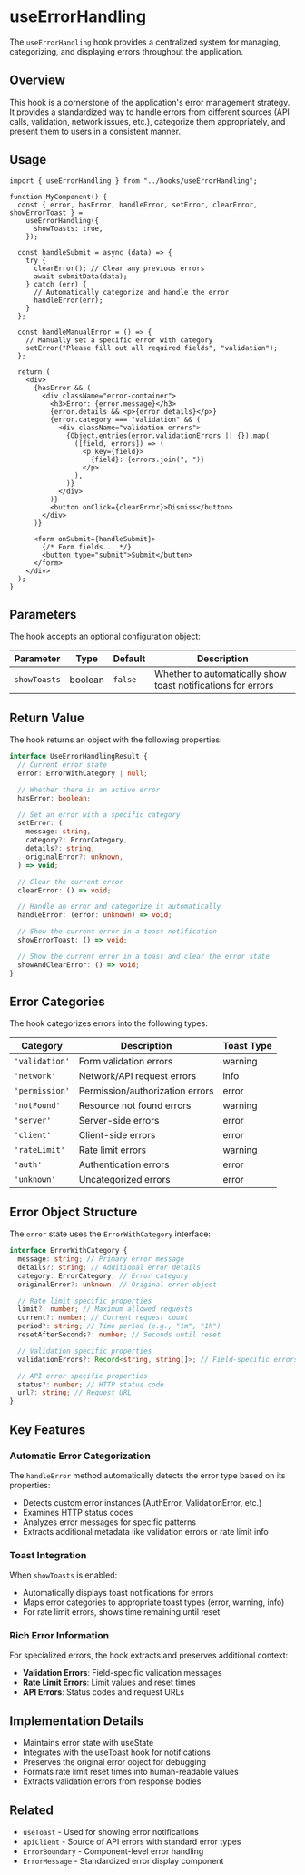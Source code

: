 # useErrorHandling

The `useErrorHandling` hook provides a centralized system for managing, categorizing, and displaying errors throughout the application.

## Overview

This hook is a cornerstone of the application's error management strategy. It provides a standardized way to handle errors from different sources (API calls, validation, network issues, etc.), categorize them appropriately, and present them to users in a consistent manner.

## Usage

```tsx
import { useErrorHandling } from "../hooks/useErrorHandling";

function MyComponent() {
  const { error, hasError, handleError, setError, clearError, showErrorToast } =
    useErrorHandling({
      showToasts: true,
    });

  const handleSubmit = async (data) => {
    try {
      clearError(); // Clear any previous errors
      await submitData(data);
    } catch (err) {
      // Automatically categorize and handle the error
      handleError(err);
    }
  };

  const handleManualError = () => {
    // Manually set a specific error with category
    setError("Please fill out all required fields", "validation");
  };

  return (
    <div>
      {hasError && (
        <div className="error-container">
          <h3>Error: {error.message}</h3>
          {error.details && <p>{error.details}</p>}
          {error.category === "validation" && (
            <div className="validation-errors">
              {Object.entries(error.validationErrors || {}).map(
                ([field, errors]) => (
                  <p key={field}>
                    {field}: {errors.join(", ")}
                  </p>
                ),
              )}
            </div>
          )}
          <button onClick={clearError}>Dismiss</button>
        </div>
      )}

      <form onSubmit={handleSubmit}>
        {/* Form fields... */}
        <button type="submit">Submit</button>
      </form>
    </div>
  );
}
```

## Parameters

The hook accepts an optional configuration object:

| Parameter    | Type    | Default | Description                                                  |
| ------------ | ------- | ------- | ------------------------------------------------------------ |
| `showToasts` | boolean | `false` | Whether to automatically show toast notifications for errors |

## Return Value

The hook returns an object with the following properties:

```typescript
interface UseErrorHandlingResult {
  // Current error state
  error: ErrorWithCategory | null;

  // Whether there is an active error
  hasError: boolean;

  // Set an error with a specific category
  setError: (
    message: string,
    category?: ErrorCategory,
    details?: string,
    originalError?: unknown,
  ) => void;

  // Clear the current error
  clearError: () => void;

  // Handle an error and categorize it automatically
  handleError: (error: unknown) => void;

  // Show the current error in a toast notification
  showErrorToast: () => void;

  // Show the current error in a toast and clear the error state
  showAndClearError: () => void;
}
```

## Error Categories

The hook categorizes errors into the following types:

| Category       | Description                     | Toast Type |
| -------------- | ------------------------------- | ---------- |
| `'validation'` | Form validation errors          | warning    |
| `'network'`    | Network/API request errors      | info       |
| `'permission'` | Permission/authorization errors | error      |
| `'notFound'`   | Resource not found errors       | warning    |
| `'server'`     | Server-side errors              | error      |
| `'client'`     | Client-side errors              | error      |
| `'rateLimit'`  | Rate limit errors               | warning    |
| `'auth'`       | Authentication errors           | error      |
| `'unknown'`    | Uncategorized errors            | error      |

## Error Object Structure

The `error` state uses the `ErrorWithCategory` interface:

```typescript
interface ErrorWithCategory {
  message: string; // Primary error message
  details?: string; // Additional error details
  category: ErrorCategory; // Error category
  originalError?: unknown; // Original error object

  // Rate limit specific properties
  limit?: number; // Maximum allowed requests
  current?: number; // Current request count
  period?: string; // Time period (e.g., "1m", "1h")
  resetAfterSeconds?: number; // Seconds until reset

  // Validation specific properties
  validationErrors?: Record<string, string[]>; // Field-specific errors

  // API error specific properties
  status?: number; // HTTP status code
  url?: string; // Request URL
}
```

## Key Features

### Automatic Error Categorization

The `handleError` method automatically detects the error type based on its properties:

- Detects custom error instances (AuthError, ValidationError, etc.)
- Examines HTTP status codes
- Analyzes error messages for specific patterns
- Extracts additional metadata like validation errors or rate limit info

### Toast Integration

When `showToasts` is enabled:

- Automatically displays toast notifications for errors
- Maps error categories to appropriate toast types (error, warning, info)
- For rate limit errors, shows time remaining until reset

### Rich Error Information

For specialized errors, the hook extracts and preserves additional context:

- **Validation Errors**: Field-specific validation messages
- **Rate Limit Errors**: Limit values and reset times
- **API Errors**: Status codes and request URLs

## Implementation Details

- Maintains error state with useState
- Integrates with the useToast hook for notifications
- Preserves the original error object for debugging
- Formats rate limit reset times into human-readable values
- Extracts validation errors from response bodies

## Related

- `useToast` - Used for showing error notifications
- `apiClient` - Source of API errors with standard error types
- `ErrorBoundary` - Component-level error handling
- `ErrorMessage` - Standardized error display component
